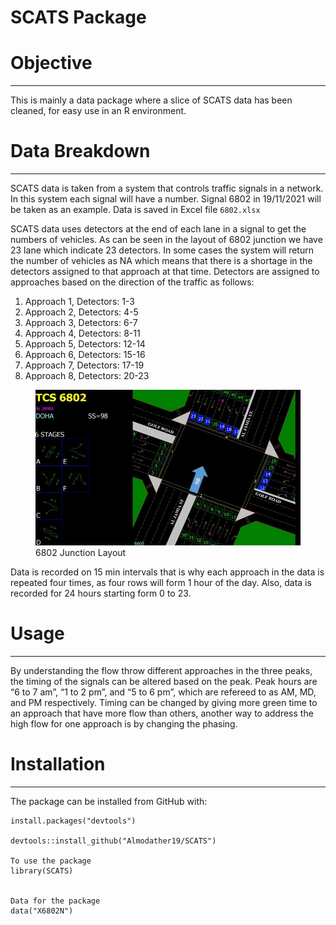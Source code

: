 SCATS Package
================

# Objective

------------------------------------------------------------------------

This is mainly a data package where a slice of SCATS data has been
cleaned, for easy use in an R environment.

# Data Breakdown

------------------------------------------------------------------------

SCATS data is taken from a system that controls traffic signals in a
network. In this system each signal will have a number. Signal 6802 in
19/11/2021 will be taken as an example. Data is saved in Excel file
`6802.xlsx`

SCATS data uses detectors at the end of each lane in a signal to get the
numbers of vehicles. As can be seen in the layout of 6802 junction we
have 23 lane which indicate 23 detectors. In some cases the system will
return the number of vehicles as NA which means that there is a shortage
in the detectors assigned to that approach at that time. Detectors are
assigned to approaches based on the direction of the traffic as follows:

1.  Approach 1, Detectors: 1-3
2.  Approach 2, Detectors: 4-5
3.  Approach 3, Detectors: 6-7
4.  Approach 4, Detectors: 8-11
5.  Approach 5, Detectors: 12-14
6.  Approach 6, Detectors: 15-16
7.  Approach 7, Detectors: 17-19
8.  Approach 8, Detectors: 20-23

<figure>
<img src="man/figures/6802Layout.JPG" alt="6802 Junction Layout" />
<figcaption aria-hidden="true">6802 Junction Layout</figcaption>
</figure>

Data is recorded on 15 min intervals that is why each approach in the
data is repeated four times, as four rows will form 1 hour of the day.
Also, data is recorded for 24 hours starting form 0 to 23.

# Usage

------------------------------------------------------------------------

By understanding the flow throw different approaches in the three peaks,
the timing of the signals can be altered based on the peak. Peak hours
are “6 to 7 am”, “1 to 2 pm”, and “5 to 6 pm”, which are refereed to as
AM, MD, and PM respectively. Timing can be changed by giving more green
time to an approach that have more flow than others, another way to
address the high flow for one approach is by changing the phasing.

# Installation

------------------------------------------------------------------------

The package can be installed from GitHub with:

    install.packages("devtools")

    devtools::install_github("Almodather19/SCATS")

    To use the package
    library(SCATS)


    Data for the package
    data("X6802N")
